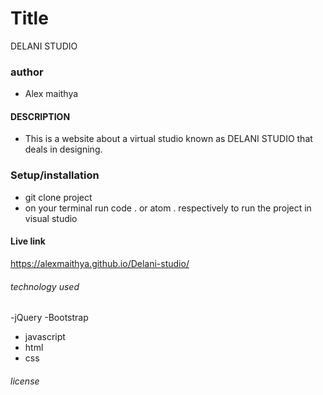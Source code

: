 # Title 
DELANI STUDIO
### author
- Alex maithya
#### DESCRIPTION
- This is a website about a virtual studio known as DELANI STUDIO that deals in designing.
### Setup/installation
- git clone project
- on your terminal run code . or atom . respectively to run the project in visual studio
#### Live link
https://alexmaithya.github.io/Delani-studio/
###### technology used
-jQuery
-Bootstrap
- javascript
- html
- css
###### license